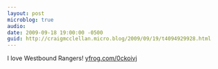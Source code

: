```yaml
---
layout: post
microblog: true
audio: 
date: 2009-09-18 19:00:00 -0500
guid: http://craigmcclellan.micro.blog/2009/09/19/t4094929928.html
---
```

I love Westbound Rangers! [yfrog.com/0ckoivj](http://yfrog.com/0ckoivj)
